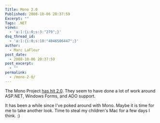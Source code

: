 ```yaml
---
Title: Mono 2.0
Published: 2008-10-06 20:37:59
Excerpt: ""
Tags: .NET
views:
  - 'a:1:{i:0;s:3:"279";}'
dsq_thread_id:
  - 'a:1:{i:0;s:10:"4046506447";}'
author:
  - Marc LaFleur
post_date:
  - 2008-10-06 20:37:59
post_excerpt:
  - ""
permalink:
  - /mono-2-0/
---
```

<p>The Mono Project <a href="http://www.mono-project.com/news/archive/2008/Oct-06.html" target="_blank">has hit 2.0</a>. They seem to have done a lot of work around ASP.NET, Windows Forms, and ADO support. </p>  <p>It has been a while since I've poked around with Mono. Maybe it is time for me to take another look. Time to steal my children's Mac for a few days I think. :)</p>